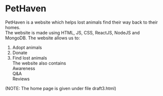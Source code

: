 # PetHaven
PetHaven is a website which helps lost animals find their way back to their homes.<br/>
The website is made using HTML, JS, CSS, ReactJS, NodeJS and MongoDB.
The website allows us to:
1. Adopt animals<br/>
2. Donate<br/>
3. Find lost animals<br/>
The website also contains<br/>
Awareness <br/>
Q&A<br/>
Reviews

(NOTE: The home page is given under file draft3.html)

